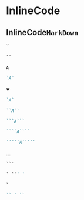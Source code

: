 # InlineCode


## InlineCode`MarkDown`
``
```md
``
```

`A`
```md
`A`
```
<details open>
    <summary></summary>

```md
`A`
```
```md
``A``
```
```md
```A```
```
```md
````A````
```
```md
`````A`````
```
...
</details>

` ``` `
```md
` ``` `
```

`` ` ``
```md
`` ` ``
```

